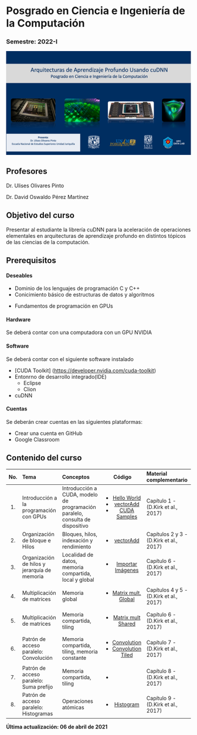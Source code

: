 # Posgrado en Ciencia e Ingeniería de la Computación 

###  Semestre: 2022-I

![alt text](figs/bg.png)


## Profesores
 Dr. Ulises Olivares Pinto
 
 Dr. David Oswaldo Pérez Martínez

## Objetivo del curso
Presentar al estudiante la librería cuDNN para la aceleración de operaciones elementales en arquitecturas de aprendizaje profundo en distintos tópicos de las ciencias de la computación. 


## Prerequisitos
#### Deseables
+ Dominio de los lenguajes de programación C y C++ 
+ Conicimiento básico de estructuras de datos y algoritmos
* Fundamentos de programación en GPUs

#### Hardware
Se deberá contar con una computadora con un GPU NVIDIA


#### Software
Se deberá contar con el siguiente software instalado 

  + [CUDA Toolkit] (https://developer.nvidia.com/cuda-toolkit)
  + Entonrno de desarrollo integrado(IDE)
    - Eclipse
    - Clion
  + cuDNN
    

#### Cuentas
Se deberán crear cuentas en las siguientes plataformas:
  + Crear una cuenta en GitHub
  + Google Classroom
  
## Contenido del curso
| No.        | Tema           | Conceptos |Código  |  Material complementario|
| :-------------: |:-------------| :-------------|:-----:| :-----|
| 1.              |Introducción a la programación con GPUs          | Introducción a CUDA, modelo de programación paralelo, consulta de dispositivo |   <ul><li>[Hello World](code/1.hello.cu)</li> <li>[vectorAdd](code/2.vectorAdd.cu)</li> <li>[CUDA Samples](https://github.com/NVIDIA/cuda-samples)</li></ul>    |  Capítulo 1 - (D.Kirk et al., 2017)
| 2.              |Organización de bloque e Hilos     | Bloques,  hilos, indexación y rendimiento |   <ul><li>[vectorAdd](code/2.vectorAdd.cu)</li></ul>    |  Capítulos 2 y 3 - (D.Kirk et al., 2017)
| 3.              |Organización de hilos y jerarquía de memoria  | Localidad de datos, memoria compartida, local y global |   <ul><li>[Importar Imágenes](code/importImage)</li></ul>    |  Capítulo 6 - (D.Kirk et al., 2017)
| 4.              |Multiplicación de matrices  | Memoria global |   <ul><li>[Matrix mult. Global](code/3.matrixMultGlobal.cu)</li></ul>    |  Capítulos 4 y 5 - (D.Kirk et al., 2017)
| 5.              |Multiplicación de matrices  | Memoria compartida, tiling |   <ul><li>[Matrix mult Shared](code/4.matrixMultShared.cu)</li></ul>    |  Capítulo 6 - (D.Kirk et al., 2017)
| 6.              |Patrón de acceso paralelo: Convolución  | Memoria compartida, tiling, memoria constante|   <ul><li>[Convolution](code/convolution.cu) </li><li>[Convolution Tiled](code/convolution_tiled.cu) </li></ul>    |  Capítulo 7 - (D.Kirk et al., 2017)
| 7.              |Patrón de acceso paralelo: Suma prefijo  | Memoria compartida, tiling |   <ul><li> </li></ul>    |  Capítulo 8 - (D.Kirk et al., 2017)
| 8.              |Patrón de acceso paralelo: Histogramas  | Operaciones atómicas |   <ul><li>[Histogram](code/histogram.cu)</li></ul>    |  Capítulo 9 - (D.Kirk et al., 2017)

**Última actualización: 06 de abril de 2021**
